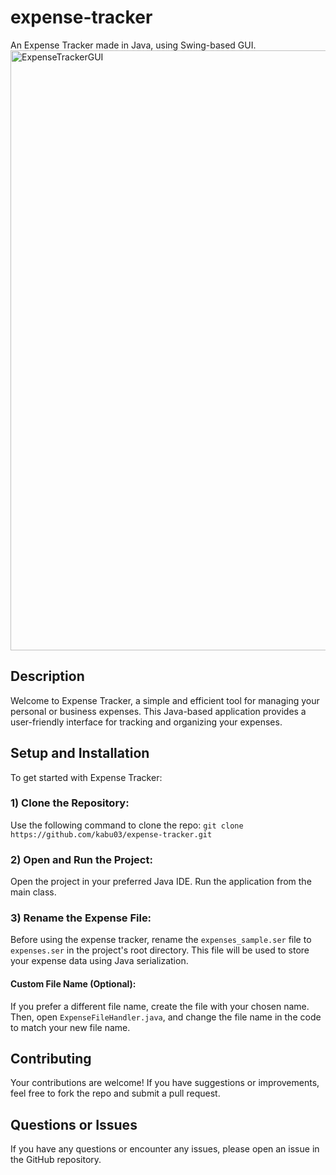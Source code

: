 # expense-tracker
An Expense Tracker made in Java, using Swing-based GUI.
<img width="960" alt="ExpenseTrackerGUI" src="https://github.com/kabu03/expense-tracker/assets/118374503/2bcc529e-c70e-4f83-9473-4cb1152bdfa6">

## Description
Welcome to Expense Tracker, a simple and efficient tool for managing your personal or business expenses. This Java-based application provides a user-friendly interface for tracking and organizing your expenses.
## Setup and Installation
To get started with Expense Tracker:

### 1) Clone the Repository:
Use the following command to clone the repo:
`git clone https://github.com/kabu03/expense-tracker.git`

### 2) Open and Run the Project:


Open the project in your preferred Java IDE.
Run the application from the main class.
### 3) Rename the Expense File:
Before using the expense tracker, rename the `expenses_sample.ser` file to `expenses.ser` in the project's root directory.
This file will be used to store your expense data using Java serialization.
#### Custom File Name (Optional):
If you prefer a different file name, create the file with your chosen name.
Then, open `ExpenseFileHandler.java`, and change the file name in the code to match your new file name.

## Contributing
Your contributions are welcome! If you have suggestions or improvements, feel free to fork the repo and submit a pull request.

## Questions or Issues
If you have any questions or encounter any issues, please open an issue in the GitHub repository.


